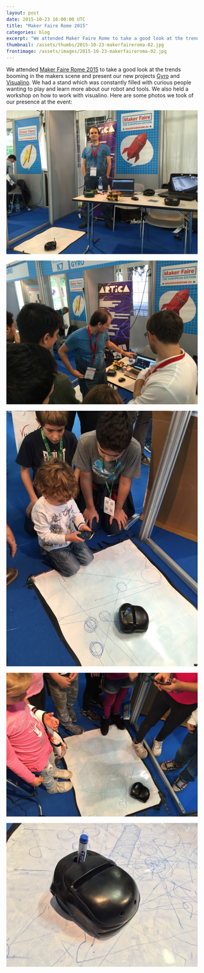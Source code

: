 ```yaml
---
layout: post
date: 2015-10-23 16:00:00 UTC
title: "Maker Faire Rome 2015"
categories: blog
excerpt: "We attended Maker Faire Rome to take a good look at the trends booming in the makers scene and present our new projects Gyro and Visualino."
thumbnail: /assets/thumbs/2015-10-23-makerfaireroma-02.jpg
frontimage: /assets/images/2015-10-23-makerfaireroma-02.jpg
---
```


We attended [Maker Faire Rome 2015][1] to take a good look at the trends booming in the makers scene and present our new projects [Gyro][2] and [Visualino][3]. We had a stand which was constantly filled with curious people wanting to play and learn more about our robot and tools. We also held a workshop on how to work with visualino. Here are some photos we took of our presence at the event:

![](/assets/images/2015-10-23-makerfaireroma-01.jpg)

![](/assets/images/2015-10-23-makerfaireroma-02.jpg)

![](/assets/images/2015-10-23-makerfaireroma-03.jpg)

![](/assets/images/2015-10-23-makerfaireroma-04.jpg)

![](/assets/images/2015-10-23-makerfaireroma-05.jpg)

[1]: http://www.makerfairerome.eu/en/
[2]: https://www.youtube.com/watch?v=Bj-s6yr4b28
[3]: http://visualino.cc